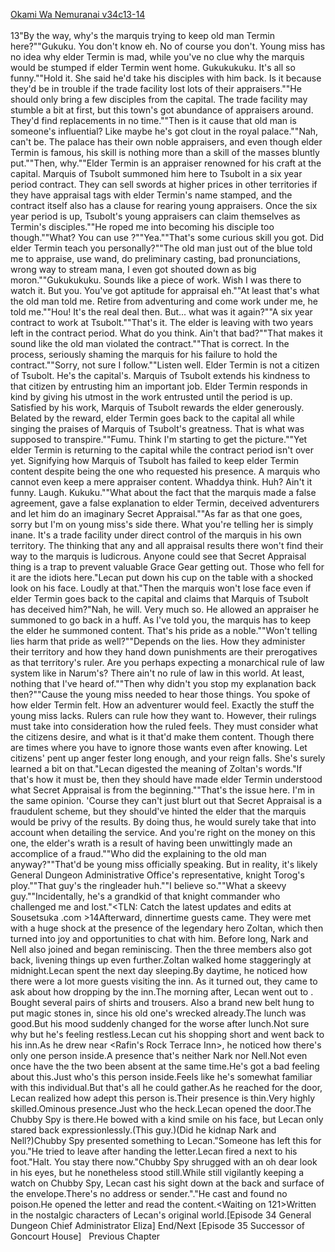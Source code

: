 [Okami Wa Nemuranai v34c13-14](https://www.sousetsuka.com/2021/01/okami-wa-nemuranai-341314.html)
<br/><br/>
13"By the way, why's the marquis trying to keep old man Termin here?""Gukuku. You don't know eh. No of course you don't. Young miss has no idea why elder Termin is mad, while you've no clue why the marquis would be stumped if elder Termin went home. Gukukukuku. It's all so funny.""Hold it. She said he'd take his disciples with him back. Is it because they'd be in trouble if the trade facility lost lots of their appraisers.""He should only bring a few disciples from the capital. The trade facility may stumble a bit at first, but this town's got abundance of appraisers around. They'd find replacements in no time.""Then is it cause that old man is someone's influential? Like maybe he's got clout in the royal palace.""Nah, can't be. The palace has their own noble appraisers, and even though elder Termin is famous, his skill is nothing more than a skill of the masses bluntly put.""Then, why.""Elder Termin is an appraiser renowned for his craft at the capital. Marquis of Tsubolt summoned him here to Tsubolt in a six year period contract. They can sell swords at higher prices in other territories if they have appraisal tags with elder Termin's name stamped, and the contract itself also has a clause for rearing young appraisers. Once the six year period is up, Tsubolt's young appraisers can claim themselves as Termin's disciples.""He roped me into becoming his disciple too though.""What? You can use <Appraisal>?""Yea.""That's some curious skill you got. Did elder Termin teach you personally?""The old man just out of the blue told me to appraise, use wand, do preliminary casting, bad pronunciations, wrong way to stream mana, I even got shouted down as big moron.""Gukukukuku. Sounds like a piece of work. Wish I was there to watch it. But you. You've got aptitude for appraisal eh.""At least that's what the old man told me. Retire from adventuring and come work under me, he told me.""Hou! It's the real deal then. But... what was it again?""A six year contract to work at Tsubolt.""That's it. The elder is leaving with two years left in the contract period. What do you think. Ain't that bad?""That makes it sound like the old man violated the contract.""That is correct. In the process, seriously shaming the marquis for his failure to hold the contract.""Sorry, not sure I follow.""Listen well. Elder Termin is not a citizen of Tsubolt. He's the capital's. Marquis of Tsubolt extends his kindness to that citizen by entrusting him an important job. Elder Termin responds in kind by giving his utmost in the work entrusted until the period is up. Satisfied by his work, Marquis of Tsubolt rewards the elder generously. Belated by the reward, elder Termin goes back to the capital all while singing the praises of Marquis of Tsubolt's greatness. That is what was supposed to transpire.""Fumu. Think I'm starting to get the picture.""Yet elder Termin is returning to the capital while the contract period isn't over yet. Signifying how Marquis of Tsubolt has failed to keep elder Termin content despite being the one who requested his presence. A marquis who cannot even keep a mere appraiser content. Whaddya think. Huh? Ain't it funny. Laugh. Kukuku.""What about the fact that the marquis made a false agreement, gave a false explanation to elder Termin, deceived adventurers and let him do an imaginary Secret Appraisal.""As far as that one goes, sorry but I'm on young miss's side there. What you're telling her is simply inane. It's a trade facility under direct control of the marquis in his own territory. The thinking that any and all appraisal results there won't find their way to the marquis is ludicrous. Anyone could see that Secret Appraisal thing is a trap to prevent valuable Grace Gear getting out. Those who fell for it are the idiots here."Lecan put down his cup on the table with a shocked look on his face. Loudly at that."Then the marquis won't lose face even if elder Termin goes back to the capital and claims that Marquis of Tsubolt has deceived him?"Nah, he will. Very much so. He allowed an appraiser he summoned to go back in a huff. As I've told you, the marquis has to keep the elder he summoned content. That's his pride as a noble.""Won't telling lies harm that pride as well?""Depends on the lies. How they administer their territory and how they hand down punishments are their prerogatives as that territory's ruler. Are you perhaps expecting a monarchical rule of law system like in Narum's? There ain't no rule of law in this world. At least, nothing that I've heard of.""Then why didn't you stop my explanation back then?""Cause the young miss needed to hear those things. You spoke of how elder Termin felt. How an adventurer would feel. Exactly the stuff the young miss lacks. Rulers can rule how they want to. However, their rulings must take into consideration how the ruled feels. They must consider what the citizens desire, and what is it that'd make them content. Though there are times where you have to ignore those wants even after knowing. Let citizens' pent up anger fester long enough, and your reign falls. She's surely learned a bit on that."Lecan digested the meaning of Zoltan's words."If that's how it must be, then they should have made elder Termin understood what Secret Appraisal is from the beginning.""That's the issue here. I'm in the same opinion. 'Course they can't just blurt out that Secret Appraisal is a fraudulent scheme, but they should've hinted the elder that the marquis would be privy of the results. By doing thus, he would surely take that into account when detailing the service. And you're right on the money on this one, the elder's wrath is a result of having been unwittingly made an accomplice of a fraud.""Who did the explaining to the old man anyway?""That'd be young miss officially speaking. But in reality, it's likely General Dungeon Administrative Office's representative, knight Torog's ploy.""That guy's the ringleader huh.""I believe so.""What a skeevy guy.""Incidentally, he's a grandkid of that knight commander who challenged me and lost."<TLN: Catch the latest updates and edits at Sousetsuka .com >14Afterward, dinnertime guests came. They were met with a huge shock at the presence of the legendary hero Zoltan, which then turned into joy and opportunities to chat with him. Before long, Nark and Nell also joined and began reminiscing. Then the three <Grindam> members also got back, livening things up even further.Zoltan walked home staggeringly at midnight.Lecan spent the next day sleeping.By daytime, he noticed how there were a lot more guests visiting the inn. As it turned out, they came to ask about how <Skeleton Ogre Zoltan> dropping by the inn.The morning after, Lecan went out to <Brilliant Flower District>. Bought several pairs of shirts and trousers. Also a brand new belt hung <Box> to put magic stones in, since his old one's wrecked already.The lunch was good.But his mood suddenly changed for the worse after lunch.Not sure why but he's feeling restless.Lecan cut his shopping short and went back to his inn.As he drew near <Rafin's Rock Terrace Inn>, he noticed how there's only one person inside.A presence that's neither Nark nor Nell.Not even once have the the two been absent at the same time.He's got a bad feeling about this.Just who's this person inside.Feels like he's somewhat familiar with this individual.But that's all he could gather.As he reached for the door, Lecan realized how adept this person is.Their presence is thin.Very highly skilled.Ominous presence.Just who the heck.Lecan opened the door.The Chubby Spy is there.He bowed with a kind smile on his face, but Lecan only stared back expressionlessly.(This guy.)(Did he kidnap Nark and Nell?)Chubby Spy presented something to Lecan."Someone has left this for you."He tried to leave after handing the letter.Lecan fired a <Flame Arrow> next to his foot."Halt. You stay there now."Chubby Spy shrugged with an oh dear look in his eyes, but he nonetheless stood still.While still vigilantly keeping a watch on Chubby Spy, Lecan cast his sight down at the back and surface of the envelope.There's no address or sender."<Appraisal>."He cast <Appraisal> and found no poison.He opened the letter and read the content.<Waiting on 121>Written in the nostalgic characters of Lecan's original world.[Episode 34 General Dungeon Chief Administrator Eliza] End/Next [Episode 35 Successor of Goncourt House]   Previous Chapter <br/>

